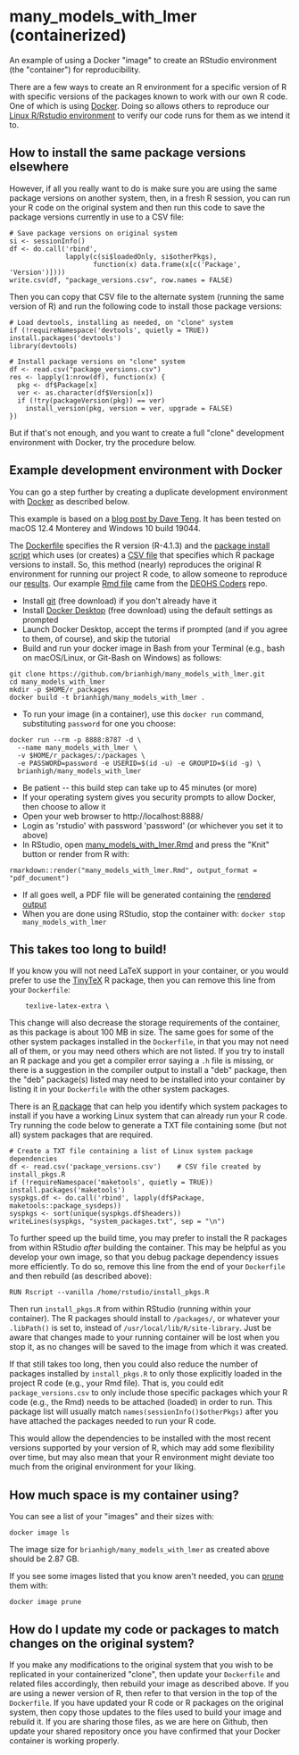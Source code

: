 # many_models_with_lmer (containerized)
An example of using a Docker "image" to create an RStudio environment (the "container") for reproducibility. 

There are a few ways to create an R environment for a specific version of R with specific versions of the packages known to work with our own R code. One of which is using [Docker](https://www.docker.com). Doing so allows others to reproduce our [Linux R/Rstudio environment](https://hub.docker.com/r/rocker/rstudio/tags) to verify our code runs for them as we intend it to. 

## How to install the same package versions elsewhere

However, if all you really want to do is make sure you are using the same package versions on another system, then, in a fresh R session, you can run your R code on the original system and then run this code to save the package versions currently in use to a CSV file:

```
# Save package versions on original system
si <- sessionInfo()
df <- do.call('rbind', 
              lapply(c(si$loadedOnly, si$otherPkgs), 
                     function(x) data.frame(x[c('Package', 'Version')])))
write.csv(df, "package_versions.csv", row.names = FALSE)
```

Then you can copy that CSV file to the alternate system (running the same version of R) and run the following code to install those package versions:

```
# Load devtools, installing as needed, on "clone" system
if (!requireNamespace('devtools', quietly = TRUE)) install.packages('devtools')
library(devtools)

# Install package versions on "clone" system
df <- read.csv("package_versions.csv")
res <- lapply(1:nrow(df), function(x) {
  pkg <- df$Package[x]
  ver <- as.character(df$Version[x])
  if (!try(packageVersion(pkg)) == ver)
    install_version(pkg, version = ver, upgrade = FALSE)
})
```

But if that's not enough, and you want to create a full "clone" development environment with Docker, try the procedure below.

## Example development environment with Docker

You can go a step further by creating a duplicate development environment with [Docker](https://www.docker.com) as described below.

This example is based on a [blog post by Dave Teng](https://davetang.org/muse/2021/04/24/running-rstudio-server-with-docker/). It has been tested on macOS 12.4 Monterey and Windows 10 build 19044.

The [Dockerfile](Dockerfile) specifies the R version (R-4.1.3) and the [package install script](install_pkgs.R) which uses (or creates) a [CSV file](package_versions.csv) that specifies which R package versions to install. So, this method (nearly) reproduces the original R environment for running our project R code, to allow someone to reproduce our [results](many_models_with_lmer.md). Our example [Rmd file](https://github.com/deohs/coders/blob/main/demos/models/many_models_with_lmer.Rmd) came from the [DEOHS Coders](https://github.com/deohs/coders) repo.

- Install [git](https://git-scm.com/downloads) (free download) if you don't already have it
- Install [Docker Desktop](https://www.docker.com/products/docker-desktop/) (free download) using the default settings as prompted
- Launch Docker Desktop, accept the terms if prompted (and if you agree to them, of course), and skip the tutorial
- Build and run your docker image in Bash from your Terminal (e.g., bash on macOS/Linux, or Git-Bash on Windows) as follows:

```
git clone https://github.com/brianhigh/many_models_with_lmer.git
cd many_models_with_lmer
mkdir -p $HOME/r_packages
docker build -t brianhigh/many_models_with_lmer .
```

- To run your image (in a container), use this `docker run` command, substituting `password` for one you choose:

```
docker run --rm -p 8888:8787 -d \
  --name many_models_with_lmer \
  -v $HOME/r_packages/:/packages \
  -e PASSWORD=password -e USERID=$(id -u) -e GROUPID=$(id -g) \
  brianhigh/many_models_with_lmer
```

- Be patient -- this build step can take up to 45 minutes (or more)
- If your operating system gives you security prompts to allow Docker, then choose to allow it
- Open your web browser to http://localhost:8888/
- Login as 'rstudio' with password 'password' (or whichever you set it to above)
- In RStudio, open [many_models_with_lmer.Rmd](many_models_with_lmer.Rmd) and press the "Knit" button or render from R with:

```
rmarkdown::render("many_models_with_lmer.Rmd", output_format = "pdf_document")
```

- If all goes well, a PDF file will be generated containing the [rendered output](many_models_with_lmer.pdf)
- When you are done using RStudio, stop the container with: `docker stop many_models_with_lmer`

## This takes too long to build!

If you know you will not need LaTeX support in your container, or you would prefer to use the [TinyTeX](https://yihui.org/tinytex/) R package, then you can remove this line from your `Dockerfile`:

```
    texlive-latex-extra \
```    

This change will also decrease the storage requirements of the container, as this package is about 100 MB in size. The same goes for some of the other system packages installed in the `Dockerfile`, in that you may not need all of them, or you may need others which are not listed. If you try to install an R package and you get a compiler error saying a `.h` file is missing, or there is a suggestion in the compiler output to install a "deb" package, then the "deb" package(s) listed may need to be installed into your container by listing it in your `Dockerfile` with the other system packages.

There is an [R package](https://cran.r-project.org/web/packages/maketools/vignettes/sysdeps.html) that can help you identify which system packages to install if you have a working Linux system that can already run your R code. Try running the code below to generate a TXT file containing some (but not all) system packages that are required.

```
# Create a TXT file containing a list of Linux system package dependencies
df <- read.csv('package_versions.csv')    # CSV file created by install_pkgs.R
if (!requireNamespace('maketools', quietly = TRUE)) install.packages('maketools')
syspkgs.df <- do.call('rbind', lapply(df$Package, maketools::package_sysdeps))
syspkgs <- sort(unique(syspkgs.df$headers))
writeLines(syspkgs, "system_packages.txt", sep = "\n")
```

To further speed up the build time, you may prefer to install the R packages from within RStudio *after* building the container. This may be helpful as you develop your own image, so that you debug package dependency issues more efficiently. To do so, remove this line from the end of your `Dockerfile` and then rebuild (as described above):

```
RUN Rscript --vanilla /home/rstudio/install_pkgs.R
```

Then run `install_pkgs.R` from within RStudio (running within your container). The R packages should install to `/packages/`, or whatever your `.libPath()` is set to, instead of `/usr/local/lib/R/site-library`. Just be aware that changes made to your running container will be lost when you stop it, as no changes will be saved to the image from which it was created.

If that still takes too long, then you could also reduce the number of packages installed by `install_pkgs.R` to only those explicitly loaded in the project R code (e.g., your Rmd file). That is, you could edit `package_versions.csv` to only include those specific packages which your R code (e.g., the Rmd) needs to be attached (loaded) in order to run. This package list will usually match `names(sessionInfo()$otherPkgs)` after you have attached the packages needed to run your R code.

This would allow the dependencies to be installed with the most recent versions supported by your version of R, which may add some flexibility over time, but may also mean that your R environment might deviate too much from the original environment for your liking.

## How much space is my container using?

You can see a list of your "images" and their sizes with:

```
docker image ls
```

The image size for `brianhigh/many_models_with_lmer` as created above should be 2.87 GB.

If you see some images listed that you know aren't needed, you can [prune](https://docs.docker.com/config/pruning/) them with:

```
docker image prune
```

## How do I update my code or packages to match changes on the original system?

If you make any modifications to the original system that you wish to be replicated in your containerized "clone", then update your `Dockerfile` and related files accordingly, then rebuild your image as described above. If you are using a newer version of R, then refer to that version in the top of the `Dockerfile`. If you have updated your R code or R packages on the original system, then copy those updates to the files used to build your image and rebuild it. If you are sharing those files, as we are here on Github, then update your shared repository once you have confirmed that your Docker container is working properly. 
